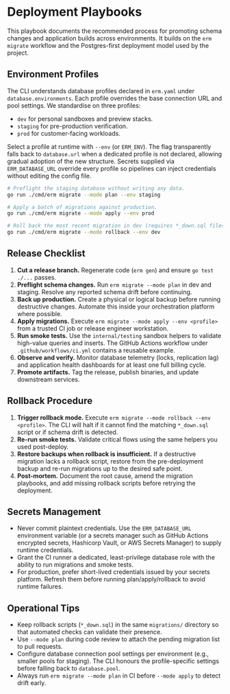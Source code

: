 # Deployment Playbooks

This playbook documents the recommended process for promoting schema changes and application builds across environments. It builds on the `erm migrate` workflow and the Postgres-first deployment model used by the project.

## Environment Profiles

The CLI understands database profiles declared in `erm.yaml` under `database.environments`. Each profile overrides the base connection URL and pool settings. We standardise on three profiles:

- `dev` for personal sandboxes and preview stacks.
- `staging` for pre-production verification.
- `prod` for customer-facing workloads.

Select a profile at runtime with `--env` (or `ERM_ENV`). The flag transparently falls back to `database.url` when a dedicated profile is not declared, allowing gradual adoption of the new structure. Secrets supplied via `ERM_DATABASE_URL` override every profile so pipelines can inject credentials without editing the config file.

```bash
# Preflight the staging database without writing any data.
go run ./cmd/erm migrate --mode plan --env staging

# Apply a batch of migrations against production.
go run ./cmd/erm migrate --mode apply --env prod

# Roll back the most recent migration in dev (requires *_down.sql files).
go run ./cmd/erm migrate --mode rollback --env dev
```

## Release Checklist

1. **Cut a release branch.** Regenerate code (`erm gen`) and ensure `go test ./...` passes.
2. **Preflight schema changes.** Run `erm migrate --mode plan` in dev and staging. Resolve any reported schema drift before continuing.
3. **Back up production.** Create a physical or logical backup before running destructive changes. Automate this inside your orchestration platform where possible.
4. **Apply migrations.** Execute `erm migrate --mode apply --env <profile>` from a trusted CI job or release engineer workstation.
5. **Run smoke tests.** Use the `internal/testing` sandbox helpers to validate high-value queries and inserts. The GitHub Actions workflow under `.github/workflows/ci.yml` contains a reusable example.
6. **Observe and verify.** Monitor database telemetry (locks, replication lag) and application health dashboards for at least one full billing cycle.
7. **Promote artifacts.** Tag the release, publish binaries, and update downstream services.

## Rollback Procedure

1. **Trigger rollback mode.** Execute `erm migrate --mode rollback --env <profile>`. The CLI will halt if it cannot find the matching `*_down.sql` script or if schema drift is detected.
2. **Re-run smoke tests.** Validate critical flows using the same helpers you used post-deploy.
3. **Restore backups when rollback is insufficient.** If a destructive migration lacks a rollback script, restore from the pre-deployment backup and re-run migrations up to the desired safe point.
4. **Post-mortem.** Document the root cause, amend the migration playbooks, and add missing rollback scripts before retrying the deployment.

## Secrets Management

- Never commit plaintext credentials. Use the `ERM_DATABASE_URL` environment variable (or a secrets manager such as GitHub Actions encrypted secrets, Hashicorp Vault, or AWS Secrets Manager) to supply runtime credentials.
- Grant the CI runner a dedicated, least-privilege database role with the ability to run migrations and smoke tests.
- For production, prefer short-lived credentials issued by your secrets platform. Refresh them before running plan/apply/rollback to avoid runtime failures.

## Operational Tips

- Keep rollback scripts (`*_down.sql`) in the same `migrations/` directory so that automated checks can validate their presence.
- Use `--mode plan` during code review to attach the pending migration list to pull requests.
- Configure database connection pool settings per environment (e.g., smaller pools for staging). The CLI honours the profile-specific settings before falling back to `database.pool`.
- Always run `erm migrate --mode plan` in CI before `--mode apply` to detect drift early.
